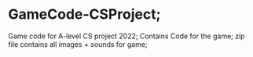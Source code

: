 # GameCode-CSProject;
Game code for A-level CS project 2022;
Contains Code for the game;
zip file contains all images + sounds for game;

